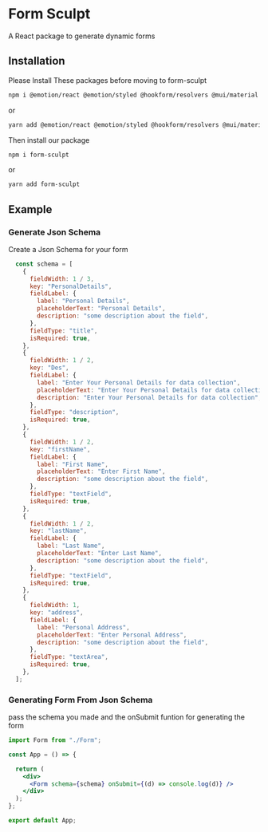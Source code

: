 # Form Sculpt
A React package to generate dynamic forms


## Installation

Please Install These packages before moving to form-sculpt


```bash
npm i @emotion/react @emotion/styled @hookform/resolvers @mui/material moment react-hook-form yup
```

or

```bash
yarn add @emotion/react @emotion/styled @hookform/resolvers @mui/material moment react-hook-form yup
```

Then install our package 

```bash
npm i form-sculpt
```

or

```bash
yarn add form-sculpt
```


## Example

### Generate Json Schema

Create a Json Schema for your form
```js
  const schema = [
    {
      fieldWidth: 1 / 3,
      key: "PersonalDetails",
      fieldLabel: {
        label: "Personal Details",
        placeholderText: "Personal Details",
        description: "some description about the field",
      },
      fieldType: "title",
      isRequired: true,
    },
    {
      fieldWidth: 1 / 2,
      key: "Des",
      fieldLabel: {
        label: "Enter Your Personal Details for data collection",
        placeholderText: "Enter Your Personal Details for data collection",
        description: "Enter Your Personal Details for data collection",
      },
      fieldType: "description",
      isRequired: true,
    },
    {
      fieldWidth: 1 / 2,
      key: "firstName",
      fieldLabel: {
        label: "First Name",
        placeholderText: "Enter First Name",
        description: "some description about the field",
      },
      fieldType: "textField",
      isRequired: true,
    },
    {
      fieldWidth: 1 / 2,
      key: "lastName",
      fieldLabel: {
        label: "Last Name",
        placeholderText: "Enter Last Name",
        description: "some description about the field",
      },
      fieldType: "textField",
      isRequired: true,
    },
    {
      fieldWidth: 1,
      key: "address",
      fieldLabel: {
        label: "Personal Address",
        placeholderText: "Enter Personal Address",
        description: "some description about the field",
      },
      fieldType: "textArea",
      isRequired: true,
    },
  ];
```

### Generating Form From Json Schema

pass the schema you made and the onSubmit funtion for generating the form
```jsx
import Form from "./Form";

const App = () => {

  return (
    <div>
      <Form schema={schema} onSubmit={(d) => console.log(d)} />
    </div>
  );
};

export default App;

```